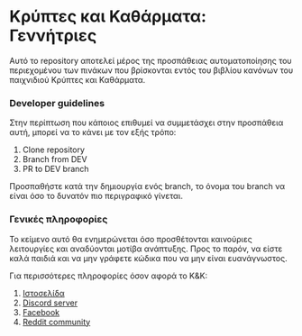 # Κρύπτες και Καθάρματα: Γεννήτριες

Αυτό το repository αποτελεί μέρος της προσπάθειας αυτοματοποίησης του περιεχομένου των πινάκων που βρίσκονται εντός του βιβλίου κανόνων του παιχνιδιού Κρύπτες και Καθάρματα.

### Developer guidelines

Στην περίπτωση που κάποιος επιθυμεί να συμμετάσχει στην προσπάθεια αυτή, μπορεί να το κάνει με τον εξής τρόπο:

1. Clone repository 
2. Branch from DEV 
3. PR to DEV branch

Προσπαθήστε κατά την δημιουργία ενός branch, το όνομα του branch να είναι όσο το δυνατόν πιο περιγραφικό γίνεται.

### Γενικές πληροφορίες

Το κείμενο αυτό θα ενημερώνεται όσο προσθέτονται καινούριες λειτουργίες και αναδύονται μοτίβα ανάπτυξης. Προς το παρόν, να είστε καλά παιδιά και να μην γράφετε κώδικα που να μην είναι ευανάγνωστος.

Για περισσότερες πληροφορίες όσον αφορά το Κ&Κ:
1. [Ιστοσελίδα](https://ka8armata.wordpress.com/)
2. [Discord server](https://discord.gg/FQ4grE2TJW)
3. [Facebook](https://www.facebook.com/ka8armata/)
4. [Reddit community](https://www.reddit.com/r/ka8armata/)
